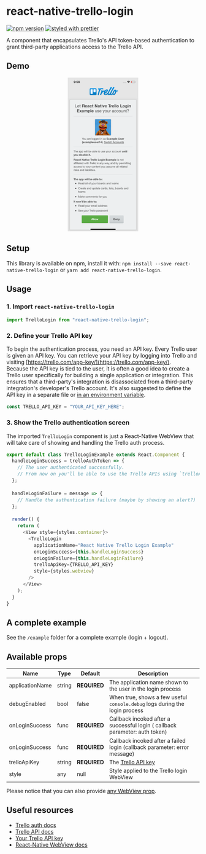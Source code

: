 # react-native-trello-login

[![npm version](https://badge.fury.io/js/react-native-modal.svg)](https://badge.fury.io/js/react-native-trello-login)
[![styled with prettier](https://img.shields.io/badge/styled_with-prettier-ff69b4.svg)](https://github.com/prettier/prettier)

A component that encapsulates Trello's API token-based authentication to grant third-party applications access to the Trello API.

## Demo

<p align="center">
<img src="https://raw.githubusercontent.com/mmazzarolo/react-native-trello-login/master/.github/login-screenshot-iphonex.png" height="400" />
</p>

## Setup

This library is available on npm, install it with: `npm install --save react-native-trello-login` or `yarn add react-native-trello-login`.

## Usage

### 1. Import `react-native-trello-login`

```javascript
import TrelloLogin from "react-native-trello-login";
```

### 2. Define your Trello API key

To begin the authentication process, you need an API key. Every Trello user is given an API key.
You can retrieve your API key by logging into Trello and visiting [https://trello.com/app-key/](https://trello.com/app-key/).  
Because the API key is tied to the user, it is often a good idea to create a Trello user specifically for building a single application or integration. This ensures that a third-party's integration is disassociated from a third-party integration's developer's Trello account.
It's also suggested to define the API key in a separate file or [in an environment variable](https://github.com/zetachang/react-native-dotenv).

```javascript
const TRELLO_API_KEY = "YOUR_API_KEY_HERE";
```

### 3. Show the Trello authentication screen

The imported `TrelloLogin` component is just a React-Native WebView that will take care of showing and handling the Trello auth process.

```javascript
export default class TrelloLoginExample extends React.Component {
  handleLoginSuccess = trelloAuthToken => {
    // The user authenticated successfully.
    // From now on you'll be able to use the Trello APIs using `trelloAuthToken`
  };

  handleLoginFailure = message => {
    // Handle the authentication failure (maybe by showing an alert?)
  };

  render() {
    return (
      <View style={styles.container}>
        <TrelloLogin
          applicationName="React Native Trello Login Example"
          onLoginSuccess={this.handleLoginSuccess}
          onLoginFailure={this.handleLoginFailure}
          trelloApiKey={TRELLO_API_KEY}
          style={styles.webview}
        />
      </View>
    );
  }
}
```

## A complete example

See the `/example` folder for a complete example (login + logout).

## Available props

| Name            | Type   | Default      | Description                                                                 |
| --------------- | ------ | ------------ | --------------------------------------------------------------------------- |
| applicationName | string | **REQUIRED** | The application name shown to the user in the login process                 |
| debugEnabled    | bool   | false        | When true, shows a few useful `console.debug` logs during the login process |
| onLoginSuccess  | func   | **REQUIRED** | Callback incoked after a successful login ( callback parameter: auth token) |
| onLoginSuccess  | func   | **REQUIRED** | Callback incoked after a failed login (callback parameter: error message)   |
| trelloApiKey    | string | **REQUIRED** | The [Trello API key](https://trello.com/app-key/)                           |
| style           | any    | null         | Style applied to the Trello login WebView                                   |

Please notice that you can also provide [any WebView prop](https://facebook.github.io/react-native/docs/webview).

## Useful resources

- [Trello auth docs](https://developers.trello.com/page/authorization)
- [Trello API docs](https://developers.trello.com/v1.0/reference#introduction)
- [Your Trello API key](https://trello.com/app-key/)
- [React-Native WebView docs](https://facebook.github.io/react-native/docs/webview)
